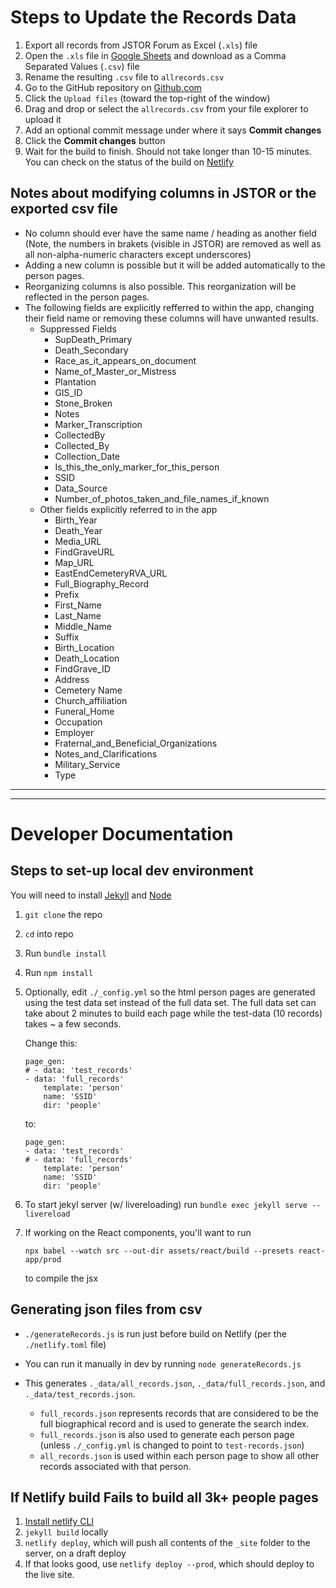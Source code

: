 
# Steps to Update the Records Data

1. Export all records from JSTOR Forum as Excel (`.xls`) file
2. Open the `.xls` file in [Google Sheets](https://www.google.com/sheets/about/) and download as a Comma Separated Values (`.csv`) file
3. Rename the resulting `.csv` file to `allrecords.csv`
4. Go to the GitHub repository on [Github.com](https://github.com/)
5. Click the `Upload files` (toward the top-right of the window)
6. Drag and drop or select the `allrecords.csv` from your file explorer to upload it
7. Add an optional commit message under where it says **Commit changes**
8. Click the **Commit changes** button
9. Wait for the build to finish. Should not take longer than 10-15 minutes. You can check on the status of the build on [Netlify](https://app.netlify.com/)

## Notes about modifying columns in JSTOR or the exported csv file

- No column should ever have the same name / heading as another field (Note, the numbers in brakets (visible in JSTOR) are removed as well as all non-alpha-numeric characters except underscores)
- Adding a new column is possible but it will be added automatically to the person pages.
- Reorganizing columns is also possible. This reorganization will be reflected in the person pages.
- The following fields are explicitly refferred to within the app, changing their field name or removing these columns will have unwanted results.
    - Suppressed Fields
        - SupDeath_Primary
        - Death_Secondary
        - Race_as_it_appears_on_document
        - Name_of_Master_or_Mistress
        - Plantation
        - GIS_ID
        - Stone_Broken
        - Notes
        - Marker_Transcription
        - CollectedBy
        - Collected_By
        - Collection_Date
        - Is_this_the_only_marker_for_this_person
        - SSID
        - Data_Source
        - Number_of_photos_taken_and_file_names_if_known
    - Other fields explicitly referred to in the app
        - Birth_Year
        - Death_Year
        - Media_URL
        - FindGraveURL
        - Map_URL
        - EastEndCemeteryRVA_URL
        - Full_Biography_Record
        - Prefix
        - First_Name
        - Last_Name
        - Middle_Name
        - Suffix
        - Birth_Location
        - Death_Location
        - FindGrave_ID
        - Address
        - Cemetery Name
        - Church_affiliation
        - Funeral_Home
        - Occupation
        - Employer
        - Fraternal_and_Beneficial_Organizations
        - Notes_and_Clarifications
        - Military_Service
        - Type

---
---

# Developer Documentation

## Steps to set-up local dev environment
You will need to install [Jekyll](https://jekyllrb.com/docs/installation/) and [Node](https://nodejs.org/en/)
1. `git clone` the repo
2. `cd` into repo
3. Run `bundle install`
4. Run  `npm install`
5. Optionally, edit `./_config.yml` so the html person pages are generated using the test data set instead of the full data set. The full data set can take about 2 minutes to build each page while the test-data (10 records) takes ~ a few seconds.

    Change this:
    ```
    page_gen:
    # - data: 'test_records'
    - data: 'full_records'
        template: 'person'
        name: 'SSID'
        dir: 'people'
    ```
    to:
    ```
    page_gen:
    - data: 'test_records'
    # - data: 'full_records'
        template: 'person'
        name: 'SSID'
        dir: 'people'
    ```
5. To start jekyl server (w/ livereloading) run `bundle exec jekyll serve --livereload` 
6. If working on the React components, you'll want to run
    ```
    npx babel --watch src --out-dir assets/react/build --presets react-app/prod
    ```
    to compile the jsx

## Generating json files from csv
- `./generateRecords.js` is run just before build on Netlify (per the `./netlify.toml` file)
- You can run it manually in dev by running `node generateRecords.js`
- This generates `._data/all_records.json`, `._data/full_records.json`, and `._data/test_records.json`. 

   - `full_records.json` represents records that are considered to be the full biographical record and is used to generate the search index.
   - `full_records.json` is also used to generate each person page (unless `./_config.yml` is changed to point to `test-records.json`)
   - `all_records.json` is used within each person page to show all other records associated with that person.

## If Netlify build Fails to build all 3k+ people pages
1. [Install netlify CLI](https://docs.netlify.com/cli/get-started/#installation)
2. `jekyll build` locally
3. `netlify deploy`, which will push all contents of the `_site` folder to the server, on a draft deploy
4. If that looks good, use `netlify deploy --prod`, which should deploy to the live site.
